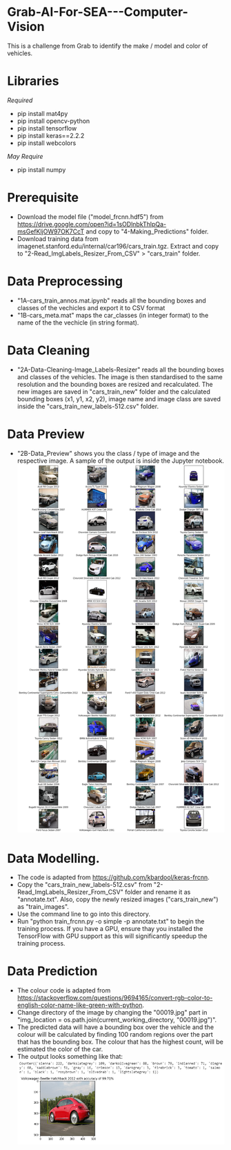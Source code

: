 # Grab-AI-For-SEA---Computer-Vision
This is a challenge from Grab to identify the make / model and color of vehicles.

# Libraries
_Required_

- pip install mat4py
- pip install opencv-python
- pip install tensorflow
- pip install keras==2.2.2
- pip install webcolors

_May Require_
- pip install numpy

# Prerequisite
- Download the model file ("model_frcnn.hdf5") from https://drive.google.com/open?id=1sODlnbkThlpQa-msGefKljOW97OK7CcT and copy to "4-Making_Predictions" folder.
- Download training data from imagenet.stanford.edu/internal/car196/cars_train.tgz. Extract and copy to "2-Read_ImgLabels_Resizer_From_CSV" > "cars_train" folder.

# Data Preprocessing
- "1A-cars_train_annos.mat.ipynb" reads all the bounding boxes and classes of the vechicles and export it to CSV format
- "1B-cars_meta.mat" maps the car_classes (in integer format) to the name of the the vechicle (in string format).

# Data Cleaning
- "2A-Data-Cleaning-Image_Labels-Resizer" reads all the bounding boxes and classes of the vehicles. The image is then standardised to the same resolution and the bounding boxes are resized and recalculated. The new images are saved in "cars_train_new" folder and the calculated bounding boxes (x1, y1, x2, y2), image name and image class are saved inside the "cars_train_new_labels-512.csv" folder.

# Data Preview
- "2B-Data_Preview" shows you the class / type of image and the respective image. A sample of the output is inside the Jupyter notebook.
![Image of Preview](https://github.com/jeromechua/Grab-AI-For-SEA---Computer-Vision/blob/master/2-Read_ImgLabels_Resizer_From_CSV/data_preview.png)

# Data Modelling.
- The code is adapted from https://github.com/kbardool/keras-frcnn.
- Copy the "cars_train_new_labels-512.csv" from "2-Read_ImgLabels_Resizer_From_CSV" folder and rename it as "annotate.txt". Also, copy the newly resized images ("cars_train_new") as "train_images".
- Use the command line to go into this directory. 
- Run "python train_frcnn.py -o simple -p annotate.txt" to begin the training process. If you have a GPU, ensure thay you installed the TensorFlow with GPU support as this will significantly speedup the training process.

# Data Prediction
- The colour code is adapted from https://stackoverflow.com/questions/9694165/convert-rgb-color-to-english-color-name-like-green-with-python.
- Change directory of the image by changing the "00019.jpg" part in "img_location = os.path.join(current_working_directory, "00019.jpg")".
- The predicted data will have a bounding box over the vehicle and the colour will be calculated by finding 100 random regions over the part that has the bounding box. The colour that has the highest count, will be estimated the color of the car.
- The output looks something like that:
![Image of Output](https://github.com/jeromechua/Grab-AI-For-SEA---Computer-Vision/blob/master/Expected%20Output.PNG)
